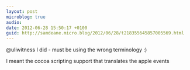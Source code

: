 ```yaml
---
layout: post
microblog: true
audio: 
date: 2012-06-28 15:50:17 +0100
guid: http://samdeane.micro.blog/2012/06/28/t218355645857005569.html
---
```

@uliwitness I did - must be using the wrong terminology :)

I meant the cocoa scripting support that translates the apple events
